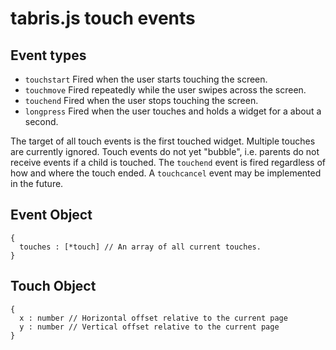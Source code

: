 tabris.js touch events
======================

Event types
-----------

* `touchstart` Fired when the user starts touching the screen.
* `touchmove` Fired repeatedly while the user swipes across the screen.
* `touchend` Fired when the user stops touching the screen.
* `longpress` Fired when the user touches and holds a widget for a about a second.

The target of all touch events is the first touched widget. Multiple touches are currently ignored.
Touch events do not yet "bubble", i.e. parents do not receive events if a child is touched.
The `touchend` event is fired regardless of how and where the touch ended. A `touchcancel` event
may be implemented in the future.


Event Object
------------

```
{
  touches : [*touch] // An array of all current touches.
}
```

Touch Object
------------

```
{
  x : number // Horizontal offset relative to the current page
  y : number // Vertical offset relative to the current page
}
```
